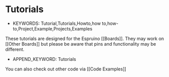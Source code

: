 <!--- Copyright (c) 2013 Gordon Williams, Pur3 Ltd. See the file LICENSE for copying permission. -->
Tutorials
========

* KEYWORDS: Tutorial,Tutorials,Howto,how to,how-to,Project,Example,Projects,Examples

These tutorials are designed for the Espruino [[Boards]]. They may work on [[Other Boards]] but please be aware that pins and functionality may be different.

* APPEND_KEYWORD: Tutorials

You can also check out other code via [[Code Examples]]
